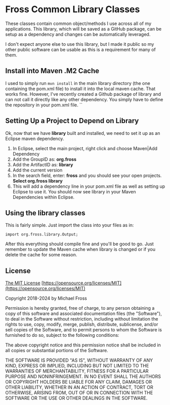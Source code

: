 # Fross Common Library Classes

These classes contain common object/methods I use across all of my applications. This library, which will be saved as a GitHub package, can be setup as a dependency and changes can be automatically leveraged.

I don't expect anyone else to use this library, but I made it public so my other public software can be usable as this is a requirement for many of them.

## Install into Maven .M2 Cache
I used to simply run `mvn install` in the main library directory (the one containing the pom.xml file) to install it into the local maven cache.  That works fine.  However, I've recently created a Github package of library and can not call it directly like any other dependency.  You simply have to define the repository in your pom.xml file.
``

## Setting Up a Project to Depend on Library
Ok, now that we have **library** built and installed, we need to set it up as an Eclipse maven dependency.

 1. In Eclipse, select the main project, right click and choose Maven|Add Dependency
 2. Add the GroupID as: **org.fross**
 3. Add the ArtifactID as: **library**
 4. Add the current version
 5. In the search field, enter: **fross** and you should see your open projects.  **Select org.fross library**
 6. This will add a dependency line in your pom.xml file as well as setting up Eclipse to use it.  You should now see library in your Maven Dependencies within Eclipse.

## Using the library classes
This is fairly simple.  Just import the class into your files as in:

    import org.fross.library.Output;

After this everything should compile fine and you'll be good to go.  Just  remember to update the Maven cache when library is changed or if you delete the cache for some reason.
	
## License
[The MIT License](https://opensource.org/licenses/MIT)  [https://opensource.org/licenses/MIT](https://opensource.org/licenses/MIT)

Copyright 2018-2024 by Michael Fross

Permission is hereby granted, free of charge, to any person obtaining a copy of this software and associated documentation files (the "Software"), to deal in the Software without restriction, including without limitation the rights to use, copy, modify, merge, publish, distribute, sublicense, and/or sell copies of the Software, and to permit persons to whom the Software is furnished to do so, subject to the following conditions:

The above copyright notice and this permission notice shall be included in all copies or substantial portions of the Software.

THE SOFTWARE IS PROVIDED "AS IS", WITHOUT WARRANTY OF ANY KIND, EXPRESS OR IMPLIED, INCLUDING BUT NOT LIMITED TO THE WARRANTIES OF MERCHANTABILITY, FITNESS FOR A PARTICULAR PURPOSE AND NONINFRINGEMENT. IN NO EVENT SHALL THE AUTHORS OR COPYRIGHT HOLDERS BE LIABLE FOR ANY CLAIM, DAMAGES OR OTHER LIABILITY, WHETHER IN AN ACTION OF CONTRACT, TORT OR OTHERWISE, ARISING FROM, OUT OF OR IN CONNECTION WITH THE SOFTWARE OR THE USE OR OTHER DEALINGS IN THE SOFTWARE.
